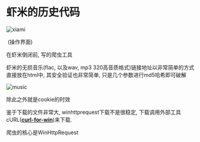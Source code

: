 # 虾米的历史代码

![xiami](https://p0.meituan.net/dpgroup/054298176237ad08778f4d2a1568f33315087.png)

​	                                                                                                                (操作界面)



在虾米倒闭前, 写的爬虫工具

虾米的无损音乐(flac, 以及wav, mp3 320高音质格式)链接地址以非常简单的方式直接放在html中, 其安全验证也非常简单, 只是几个参数进行md5哈希即可破解

![music](https://p0.meituan.net/dpgroup/310cff2cfc538665cf430af99849ed0a78041.png)

除此之外就是cookie的时效

鉴于下载的文件非常大, winhttprequest下载不是很稳定, 下载调用外部工具cURL(**[curl-for-win](https://github.com/curl/curl-for-win)**)来下载.

爬虫的核心是WinHttpRequest
